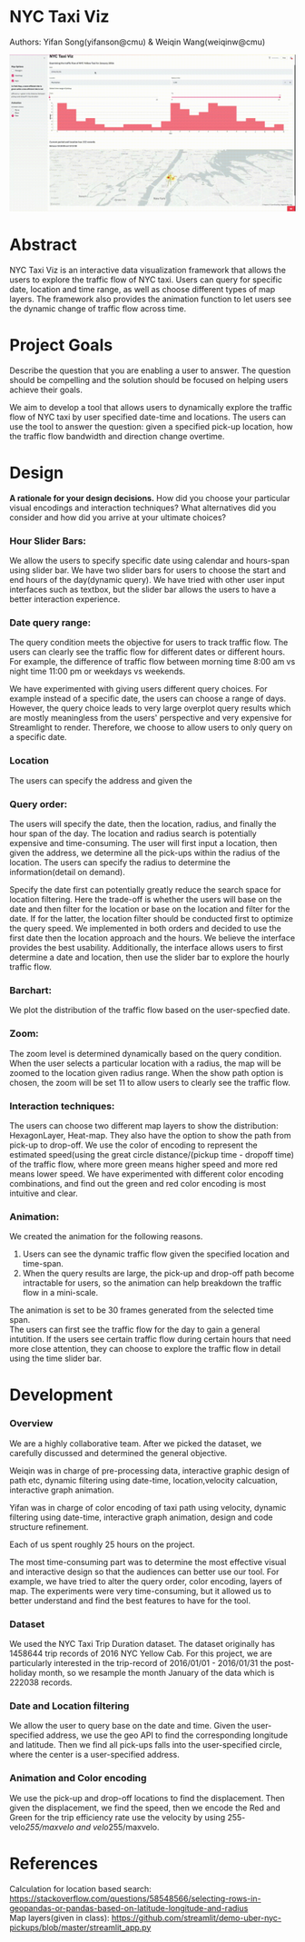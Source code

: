 # NYC Taxi Viz 
Authors: 
Yifan Song(yifanson@cmu) & Weiqin Wang(weiqinw@cmu)

![A screenshot of your application. Could be a GIF.](Streamlit.gif)

# Abstract

NYC Taxi Viz is an interactive data visualization framework that allows the users to explore the traffic flow of NYC taxi. Users can query for specific date, location and time range, as well as choose different types of map layers. The framework also provides the animation function to let users see the dynamic change of traffic flow across time.

# Project Goals

Describe the question that you are enabling a user to answer. The question should be compelling and the solution should be focused on helping users achieve their goals. 

We aim to develop a tool that allows users to dynamically explore the traffic flow of NYC taxi by user specified date-time and locations.  The users can use the tool to answer the  question: given a specified pick-up location, how the traffic flow bandwidth and direction change overtime. 

# Design

**A rationale for your design decisions.** How did you choose your particular visual encodings and interaction techniques? What alternatives did you consider and how did you arrive at your ultimate choices?

### Hour Slider Bars:
We allow the users to specify specific date using calendar and hours-span using slider bar. We have two slider bars for users to choose the start and end hours of the day(dynamic query). We have tried with other user input interfaces such as textbox, but the slider bar allows the users to have a better interaction experience.

### Date query range:
The query condition meets the objective for users to track traffic flow. The users can clearly see the traffic flow for different dates or different hours. For example, the difference of traffic flow between morning time 8:00 am vs night time 11:00 pm or weekdays vs weekends. 

We have experimented with giving users different query choices. For example instead of a specific date, the users can choose a range of days. However, the query choice leads to very large overplot query results which are mostly meaningless from the users' perspective and very expensive for Streamlight to render.  Therefore, we choose to allow users to only query on a specific date. 
### Location 
The users can specify the address and given the 

### Query order:
The users will specify the date, then the location, radius, and finally the hour span of the day. 
The location and radius search is potentially expensive and time-consuming. The user will first input a location, then given the address, we determine all the pick-ups within the radius of the location.  The users can specify the radius to determine the information(detail on demand). 

Specify the date first can potentially greatly reduce the search space for location filtering. Here the trade-off is whether the users will base on the date and then filter for the location or base on the location and filter for the date.  If for the latter,  the location filter should be conducted first to optimize the query speed.  We implemented in both orders and decided to use the first date then the location approach and the hours. We believe the interface provides the best usability. Additionally, the interface allows users to first determine a date and location,  then use the slider bar to explore the hourly traffic flow. 

### Barchart: 
We plot the distribution of the traffic flow based on the user-specfied date. 

### Zoom: 
The zoom level is determined dynamically based on the query condition. When the user selects a particular location with a radius, the map will be zoomed to the location given radius range. When the show path option is chosen, the zoom will be set 11 to allow users to clearly see the traffic flow.


### Interaction techniques: 
The users can choose two different map layers to show the distribution: HexagonLayer, Heat-map. They also have the option to show the path from pick-up to drop-off. 
We use the color of encoding to represent the estimated speed(using the great circle distance/(pickup time - dropoff time) of the traffic flow, where more green means higher speed and more red means lower speed.  We have experimented with different color encoding combinations, and find out the green and red color encoding is most intuitive and clear. 

### Animation:
We created the animation for the following reasons. 
1. Users can see the dynamic traffic flow given the specified location and time-span.
2. When the query results are large, the pick-up and drop-off path become intractable for users, so the animation can help breakdown the traffic flow in a mini-scale. 

The animation is set to be 30 frames generated from the selected time span.  
The users can first see the traffic flow for the day to gain a general intutition. If the users see certain traffic flow during certain hours that need more close attention, they can choose to explore the traffic flow in detail using the time slider bar. 

# Development

### Overview 
We are a highly collaborative team. After we picked the dataset, we carefully  discussed  and determined the general objective.

Weiqin was in charge of pre-processing data, interactive graphic design of path etc, dynamic filtering using date-time, location,velocity calcuation, interactive graph animation. 

Yifan was in charge of color encoding of taxi path using velocity, dynamic filtering using date-time,  interactive graph animation, design and code structure refinement. 

Each of us spent roughly 25 hours on the project. 

The most time-consuming part was to determine the most effective visual and interactive design so that the audiences can better use our tool.  For example, we have tried to alter the query order, color encoding, layers of map. The experiments were very time-consuming, but it allowed us to better understand and find the best features to have for the tool.

### Dataset
We used the NYC Taxi Trip Duration dataset. The dataset originally has 1458644 trip records of 2016 NYC Yellow Cab. For this project, we are particularly interested in the trip-record of 2016/01/01 - 2016/01/31 the post-holiday month, so we resample the month January of the data which is 222038 records.  

### Date and Location filtering 
We allow the user to query base on the date and time. Given the user-specified address, we use the geo API to find the corresponding longitude and latitude. Then we find all pick-ups falls into the user-specified circle, where the center is a user-specified address.

### Animation and Color encoding
We use the pick-up and drop-off locations to find the displacement. Then given the displacement, we find the speed, then we encode the Red and Green for the trip efficiency rate use the velocity by using 255- velo*255/maxvelo and velo*255/maxvelo. 
# References

Calculation for location based search: https://stackoverflow.com/questions/58548566/selecting-rows-in-geopandas-or-pandas-based-on-latitude-longitude-and-radius  <br />
Map layers(given in class): https://github.com/streamlit/demo-uber-nyc-pickups/blob/master/streamlit_app.py


